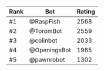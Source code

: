 Rank|Bot|Rating
---|---|---
#1|@RaspFish|2568
#2|@ToromBot|2559
#3|@colinbot|2033
#4|@OpeningsBot|1965
#5|@pawnrobot|1302
